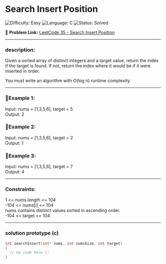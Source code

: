 # Search Insert Position<br>
![Difficulty: Easy](https://img.shields.io/badge/Difficulty-Easy-lightgreen?style=for-the-badge)
![Language: C](https://img.shields.io/badge/Language-C-lightyellow?style=for-the-badge)
![Status: Solved](https://img.shields.io/badge/Status-Solved-lightblue?style=for-the-badge)


🔗 **Problem Link:** [LeetCode 35 - Search Insert Position](https://leetcode.com/problems/search-insert-position/description/)<br>

---

### description: <br>
Given a sorted array of distinct integers and a target value, return the index if the target is found. If not, return the index where it would be if it were inserted in order.

You must write an algorithm with O(log n) runtime complexity.

 ---

###  🔹Example 1:<br>

Input: nums = [1,3,5,6], target = 5<br>
Output: 2<br>
 ### 🔹Example 2:<br>

Input: nums = [1,3,5,6], target = 2<br>
Output: 1<br>
### 🔹Example 3:<br>

Input: nums = [1,3,5,6], target = 7<br>
Output: 4<br>

 ---

### Constraints:<br>

1 <= nums.length <= 104<br>
-104 <= nums[i] <= 104<br>
nums contains distinct values sorted in ascending order.<br>
-104 <= target <= 104<br>

---

### solution prototype (c)<br>
```c
int searchInsert(int* nums, int numsSize, int target)
{
  // do code here (:
}
```
